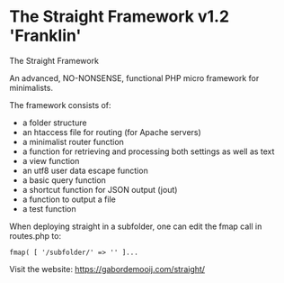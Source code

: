 # The Straight Framework v1.2 'Franklin'

The Straight Framework

An advanced, NO-NONSENSE, functional PHP micro framework for minimalists.

The framework consists of:

- a folder structure
- an htaccess file for routing (for Apache servers)
- a minimalist router function
- a function for retrieving and processing both settings as well as text
- a view function
- an utf8 user data escape function
- a basic query function
- a shortcut function for JSON output (jout)
- a function to output a file
- a test function

When deploying straight in a subfolder, one can edit the fmap call in routes.php to:

```
fmap( [ '/subfolder/' => '' ]...
```

Visit the website:
https://gabordemooij.com/straight/


